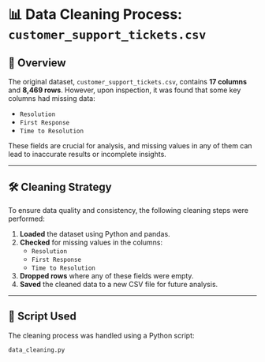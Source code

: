 # 📊 Data Cleaning Process: `customer_support_tickets.csv`

## 🧹 Overview

The original dataset, `customer_support_tickets.csv`, contains **17 columns** and **8,469 rows**. However, upon inspection, it was found that some key columns had missing data:

- `Resolution`
- `First Response`
- `Time to Resolution`

These fields are crucial for analysis, and missing values in any of them can lead to inaccurate results or incomplete insights.

---

## 🛠️ Cleaning Strategy

To ensure data quality and consistency, the following cleaning steps were performed:

1. **Loaded** the dataset using Python and pandas.
2. **Checked** for missing values in the columns:
   - `Resolution`
   - `First Response`
   - `Time to Resolution`
3. **Dropped rows** where any of these fields were empty.
4. **Saved** the cleaned data to a new CSV file for future analysis.

---

## 🐍 Script Used

The cleaning process was handled using a Python script:

```bash
data_cleaning.py
